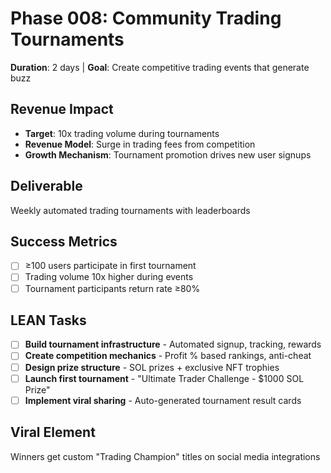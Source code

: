 # Phase 008: Community Trading Tournaments
**Duration**: 2 days | **Goal**: Create competitive trading events that generate buzz

## Revenue Impact
- **Target**: 10x trading volume during tournaments
- **Revenue Model**: Surge in trading fees from competition
- **Growth Mechanism**: Tournament promotion drives new user signups

## Deliverable
Weekly automated trading tournaments with leaderboards

## Success Metrics
- [ ] ≥100 users participate in first tournament
- [ ] Trading volume 10x higher during events
- [ ] Tournament participants return rate ≥80%

## LEAN Tasks
- [ ] **Build tournament infrastructure** - Automated signup, tracking, rewards
- [ ] **Create competition mechanics** - Profit % based rankings, anti-cheat
- [ ] **Design prize structure** - SOL prizes + exclusive NFT trophies
- [ ] **Launch first tournament** - "Ultimate Trader Challenge - $1000 SOL Prize"
- [ ] **Implement viral sharing** - Auto-generated tournament result cards

## Viral Element
Winners get custom "Trading Champion" titles on social media integrations